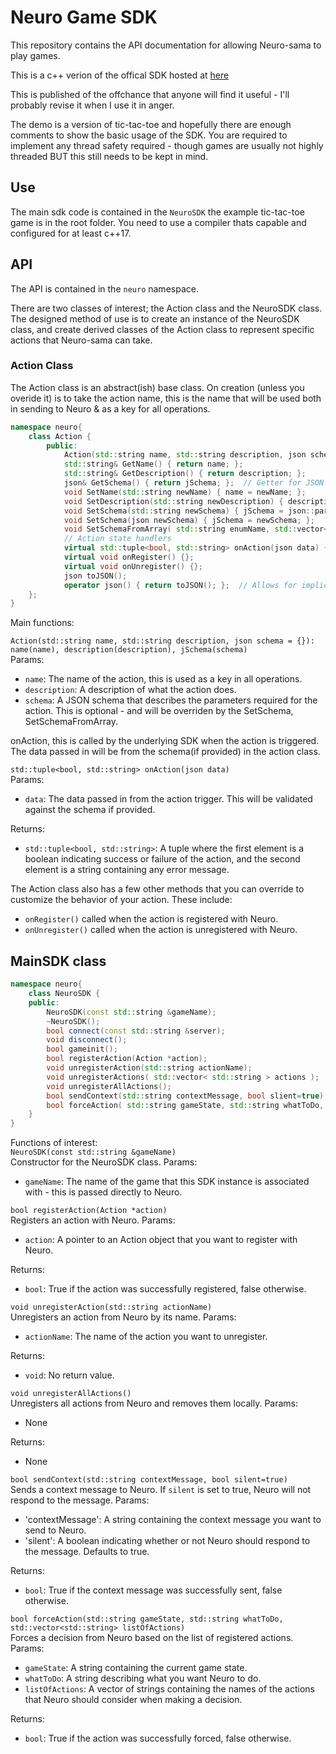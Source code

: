 # Neuro Game SDK
This repository contains the API documentation for allowing Neuro-sama to play games.

This is a c++ verion of the offical SDK hosted at [here](https://github.com/VedalAI/neuro-game-sdk)

This is published of the offchance that anyone will find it useful - I'll probably revise it when I use it in anger.

The demo is a version of tic-tac-toe and hopefully there are enough comments to show the basic usage of the SDK.
You are required to implement any thread safety required - though games are usually not highly threaded BUT this still needs to be kept in mind.

## Use
The main sdk code is contained in the `NeuroSDK` the example tic-tac-toe game is in the root folder.  You need to use a compiler thats capable and configured for at least c++17.

## API

The API is contained in the `neuro` namespace.

There are two classes of interest; the Action class and the NeuroSDK class.  The designed method of use is to create an instance of the NeuroSDK class, and create derived classes of the Action class to represent specific actions that Neuro-sama can take.

### Action Class

The Action class is an abstract(ish) base class.  On creation (unless you overide it) is to take the action name, this is the name that will be used both in sending to Neuro & as a key for all operations.
  
```cpp
namespace neuro{
    class Action {
        public:
            Action(std::string name, std::string description, json schema = {}): name(name), description(description), jSchema(schema){}
            std::string& GetName() { return name; };
            std::string& GetDescription() { return description; };
            json& GetSchema() { return jSchema; };  // Getter for JSON schema
            void SetName(std::string newName) { name = newName; };
            void SetDescription(std::string newDescription) { description = newDescription; };
            void SetSchema(std::string newSchema) { jSchema = json::parse(newSchema); };  // Setter for JSON schema
            void SetSchema(json newSchema) { jSchema = newSchema; };
            void SetSchemaFromArray( std::string enumName, std::vector<std::string> values);
            // Action state handlers
            virtual std::tuple<bool, std::string> onAction(json data) { return {false, "Action not implemented"};  };
            virtual void onRegister() {};
            virtual void onUnregister() {};
            json toJSON();
            operator json() { return toJSON(); };  // Allows for implicit conversion to json
    };
}
```  

Main functions:  

`Action(std::string name, std::string description, json schema = {}): name(name), description(description), jSchema(schema)`  
Params:
- `name`: The name of the action, this is used as a key in all operations.
- `description`: A description of what the action does.
- `schema`: A JSON schema that describes the parameters required for the action.  This is optional - and will be overriden by the SetSchema, SetSchemaFromArray.

onAction, this is called by the underlying SDK when the action is triggered.  The data passed in will be from the schema(if provided) in the action class.

`std::tuple<bool, std::string> onAction(json data)`  
Params:  
- `data`: The data passed in from the action trigger.  This will be validated against the schema if provided.  

Returns:  
- `std::tuple<bool, std::string>`: A tuple where the first element is a boolean indicating success or failure of the action, and the second element is a string containing any error message.

The Action class also has a few other methods that you can override to customize the behavior of your action.  These include:  
- `onRegister()` called when the action is registered with Neuro.
- `onUnregister()` called when the action is unregistered with Neuro.

## MainSDK class

```cpp
namespace neuro{
    class NeuroSDK {
    public:
        NeuroSDK(const std::string &gameName);
        ~NeuroSDK();
        bool connect(const std::string &server);
        void disconnect();
        bool gameinit(); 
        bool registerAction(Action *action);
        void unregisterAction(std::string actionName);
        void unregisterActions( std::vector< std::string > actions );
        void unregisterAllActions();
        bool sendContext(std::string contextMessage, bool slient=true);
        bool forceAction( std::string gameState, std::string whatToDo, std::vector<std::string> listOfActions );
    }
}
```

Functions of interest:  
`NeuroSDK(const std::string &gameName)`  
Constructor for the NeuroSDK class.
Params:  
- `gameName`: The name of the game that this SDK instance is associated with - this is passed directly to Neuro.

`bool registerAction(Action *action)`   
Registers an action with Neuro.
Params:  
- `action`: A pointer to an Action object that you want to register with Neuro.

Returns:  
- `bool`: True if the action was successfully registered, false otherwise.

`void unregisterAction(std::string actionName)`    
Unregisters an action from Neuro by its name.
Params:
- `actionName`: The name of the action you want to unregister.

Returns:  
- `void`: No return value.


`void unregisterAllActions()`   
Unregisters all actions from Neuro and removes them locally.
Params:
- None

Returns:
- None

`bool sendContext(std::string contextMessage, bool silent=true)`    
Sends a context message to Neuro.  If `silent` is set to true, Neuro will not respond to the message.
Params:
- 'contextMessage': A string containing the context message you want to send to Neuro. 
- 'silent': A boolean indicating whether or not Neuro should respond to the message.  Defaults to true.

Returns:
- `bool`: True if the context message was successfully sent, false otherwise.


`bool forceAction(std::string gameState, std::string whatToDo, std::vector<std::string> listOfActions)`    
Forces a decision from Neuro based on the list of registered actions.
Params:
- `gameState`: A string containing the current game state.
- `whatToDo`: A string describing what you want Neuro to do.
- `listOfActions`: A vector of strings containing the names of the actions that Neuro should consider when making a decision.

Returns:
- `bool`: True if the action was successfully forced, false otherwise.






    






